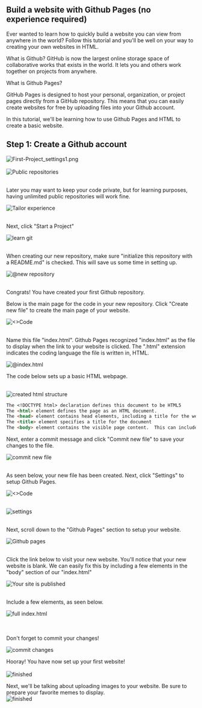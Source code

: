 ## Build a website with Github Pages (no experience required)

Ever wanted to learn how to quickly build a website you can view from anywhere in the world?  Follow this tutorial and you'll be well on your way to creating your own websites in HTML.  

What is Github? 
 GitHub is now the largest online storage space of collaborative works that exists in the world.  It lets you and others work together on projects from anywhere.
 
 What is Github Pages?
 
 GitHub Pages is designed to host your personal, organization, or project pages directly from a GitHub repository. This means that you can easily create websites for free by uploading files into your Github account. 
 
 In this tutorial, we'll be learning how to use Github Pages and HTML to create a basic website.
 
 ## Step 1: Create a Github account

![First-Project_settings1.png](/images/1.png)
<br />
<br />
![Public repositories](/images/2.png)
<br />
<br />


Later you may want to keep your code private, but for learning purposes, having unlimited public repositories will work fine. 



![Tailor experience](/images/3.png)
<br />
<br />


Next, click "Start a Project"



![learn git](/images/4.png)
<br />
<br />


When creating our new repository, make sure "initialize this repository with a README.md" is checked.  This will save us some time in setting up. 



![@new repository](/images/5.png)
<br />
<br />


Congrats!  You have created your first Github repository.  

Below is the main page for the code in your new repository.  Click "Create new file" to create the main page of your website.



![<>Code](/images/6.png)
<br />
<br />


Name this file "index.html".  Github Pages recognized "index.html" as the file to display when the link to your website is clicked.  The ".html" extension indicates the coding language the file is written in, HTML. 



![@index.html](/images/7.png)



The code below sets up a basic HTML webpage.
<br />
<br />


![created html structure](/images/8.png)



```markdown
The <!DOCTYPE html> declaration defines this document to be HTML5
The <html> element defines the page as an HTML document.
The <head> element contains head elements, including a title for the website.
The <title> element specifies a title for the document
The <body> element contains the visible page content.  This can include paragraphs and headers.
```



Next, enter a commit message and click "Commit new file" to save your changes to the file.



![commit new file](/images/9.png)
<br />
<br />


As seen below, your new file has been created.  Next, click "Settings" to setup Github Pages. 



![<>Code](/images/10.png)
<br />
<br />

![settings](/images/11.png)
<br />
<br />

Next, scroll down to the "Github Pages" section to setup your website. 



![Github pages](/images/12.png)
<br />
<br />

Click the link below to visit your new website. You'll notice that your new website is blank.  We can easily fix this by including a few elements in the "body" section of our "index.html"



![Your site is published](/images/13.png)
<br />

<br />
Include a few elements, as seen below.



![full index.html](/images/14.png)

<br />
<br />
Don't forget to commit your changes! 



![commit changes](/images/15.png)

Hooray!  You have now set up your first website!
<br />
<br />
![finished](mywebsite.png)


Next, we'll be talking about uploading images to your website.  Be sure to prepare your favorite memes to display. 
<br />
![finished](htmlmeme.jpg)

<!--### Markdown

Markdown is a lightweight and easy-to-use syntax for styling your writing. It includes conventions for

```markdown
Syntax highlighted code block

# Header 1
## Header 2
### Header 3

- Bulleted
- List

1. Numbered
2. List

**Bold** and _Italic_ and `Code` text

[Link](url) and ![Image](src)
```

For more details see [GitHub Flavored Markdown](https://guides.github.com/features/mastering-markdown/).

### Jekyll Themes

Your Pages site will use the layout and styles from the Jekyll theme you have selected in your [repository settings](https://github.com/zsheill7/SwiftTutorial/settings). The name of this theme is saved in the Jekyll `_config.yml` configuration file.

### Support or Contact

Having trouble with Pages? Check out our [documentation](https://help.github.com/categories/github-pages-basics/) or [contact support](https://github.com/contact) and we’ll help you sort it out.-->
